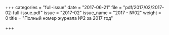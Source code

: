 +++
categories = "full-issue"
date = "2017-06-21"
file = "pdf/2017/02/2017-02-full-issue.pdf"
issue = "2017-02"
issue_name = "2017 - №02"
weight = 0
title = "Полный номер журнала №2 за 2017 год"

+++